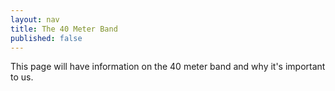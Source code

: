 ```yaml
---
layout: nav
title: The 40 Meter Band
published: false
---
```


This page will have information on the 40 meter band and why it's important to us.
